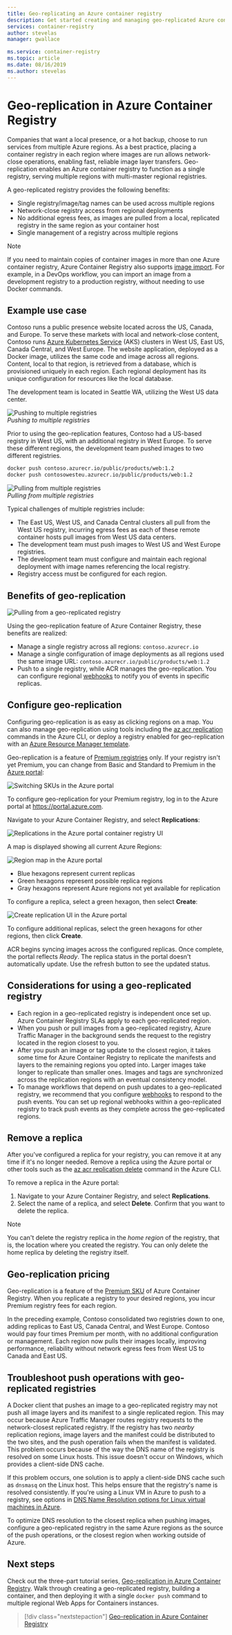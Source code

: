 ```yaml
---
title: Geo-replicating an Azure container registry
description: Get started creating and managing geo-replicated Azure container registries.
services: container-registry
author: stevelas
manager: gwallace

ms.service: container-registry
ms.topic: article
ms.date: 08/16/2019
ms.author: stevelas
---
```

# Geo-replication in Azure Container Registry

Companies that want a local presence, or a hot backup, choose to run services from multiple Azure regions. As a best practice, placing a container registry in each region where images are run allows network-close operations, enabling fast, reliable image layer transfers. Geo-replication enables an Azure container registry to function as a single registry, serving multiple regions with multi-master regional registries. 

A geo-replicated registry provides the following benefits:

* Single registry/image/tag names can be used across multiple regions
* Network-close registry access from regional deployments
* No additional egress fees, as images are pulled from a local, replicated registry in the same region as your container host
* Single management of a registry across multiple regions

> [!NOTE]
> If you need to maintain copies of container images in more than one Azure container registry, Azure Container Registry also supports [image import](container-registry-import-images.md). For example, in a DevOps workflow, you can import an image from a development registry to a production registry, without needing to use Docker commands.
>

## Example use case
Contoso runs a public presence website located across the US, Canada, and Europe. To serve these markets with local and network-close content, Contoso runs [Azure Kubernetes Service](/azure/aks/) (AKS) clusters in West US, East US, Canada Central, and West Europe. The website application, deployed as a Docker image, utilizes the same code and image across all regions. Content, local to that region, is retrieved from a database, which is provisioned uniquely in each region. Each regional deployment has its unique configuration for resources like the local database.

The development team is located in Seattle WA, utilizing the West US data center.

![Pushing to multiple registries](media/container-registry-geo-replication/before-geo-replicate.png)<br />*Pushing to multiple registries*

Prior to using the geo-replication features, Contoso had a US-based registry in West US, with an additional registry in West Europe. To serve these different regions, the development team pushed images to two different registries.

```bash
docker push contoso.azurecr.io/public/products/web:1.2
docker push contosowesteu.azurecr.io/public/products/web:1.2
```
![Pulling from multiple registries](media/container-registry-geo-replication/before-geo-replicate-pull.png)<br />*Pulling from multiple registries*

Typical challenges of multiple registries include:

* The East US, West US, and Canada Central clusters all pull from the West US registry, incurring egress fees as each of these remote container hosts pull images from West US data centers.
* The development team must push images to West US and West Europe registries.
* The development team must configure and maintain each regional deployment with image names referencing the local registry.
* Registry access must be configured for each region.

## Benefits of geo-replication

![Pulling from a geo-replicated registry](media/container-registry-geo-replication/after-geo-replicate-pull.png)

Using the geo-replication feature of Azure Container Registry, these benefits are realized:

* Manage a single registry across all regions: `contoso.azurecr.io`
* Manage a single configuration of image deployments as all regions used the same image URL: `contoso.azurecr.io/public/products/web:1.2`
* Push to a single registry, while ACR manages the geo-replication. You can configure regional [webhooks](container-registry-webhook.md) to notify you of events in specific replicas.

## Configure geo-replication

Configuring geo-replication is as easy as clicking regions on a map. You can also manage geo-replication using tools including the [az acr replication](/cli/azure/acr/replication) commands in the Azure CLI, or deploy a registry enabled for geo-replication with an [Azure Resource Manager template](https://github.com/Azure/azure-quickstart-templates/tree/master/101-container-registry-geo-replication).

Geo-replication is a feature of [Premium registries](container-registry-skus.md) only. If your registry isn't yet Premium, you can change from Basic and Standard to Premium in the [Azure portal](https://portal.azure.com):

![Switching SKUs in the Azure portal](media/container-registry-skus/update-registry-sku.png)

To configure geo-replication for your Premium registry, log in to the Azure portal at https://portal.azure.com.

Navigate to your Azure Container Registry, and select **Replications**:

![Replications in the Azure portal container registry UI](media/container-registry-geo-replication/registry-services.png)

A map is displayed showing all current Azure Regions:

 ![Region map in the Azure portal](media/container-registry-geo-replication/registry-geo-map.png)

* Blue hexagons represent current replicas
* Green hexagons represent possible replica regions
* Gray hexagons represent Azure regions not yet available for replication

To configure a replica, select a green hexagon, then select **Create**:

 ![Create replication UI in the Azure portal](media/container-registry-geo-replication/create-replication.png)

To configure additional replicas, select the green hexagons for other regions, then click **Create**.

ACR begins syncing images across the configured replicas. Once complete, the portal reflects *Ready*. The replica status in the portal doesn't automatically update. Use the refresh button to see the updated status.

## Considerations for using a geo-replicated registry

* Each region in a geo-replicated registry is independent once set up. Azure Container Registry SLAs apply to each geo-replicated region.
* When you push or pull images from a geo-replicated registry, Azure Traffic Manager in the background sends the request to the registry located in the region closest to you.
* After you push an image or tag update to the closest region, it takes some time for Azure Container Registry to replicate the manifests and layers to the remaining regions you opted into. Larger images take longer to replicate than smaller ones. Images and tags are synchronized across the replication regions with an eventual consistency model.
* To manage workflows that depend on push updates to a geo-replicated registry, we recommend that you configure [webhooks](container-registry-webhook.md) to respond to the push events. You can set up regional webhooks within a geo-replicated registry to track push events as they complete across the geo-replicated regions.

## Remove a replica

After you've configured a replica for your registry, you can remove it at any time if it's no longer needed. Remove a replica using the Azure portal or other tools such as the [az acr replication delete](/cli/azure/acr/replication#az-acr-replication-delete) command in the Azure CLI.

To remove a replica in the Azure portal:

1. Navigate to your Azure Container Registry, and select **Replications**.
1. Select the name of a replica, and select **Delete**. Confirm that you want to delete the replica.

> [!NOTE]
> You can't delete the registry replica in the *home region* of the registry, that is, the location where you created the registry. You can only delete the home replica by deleting the registry itself.

## Geo-replication pricing

Geo-replication is a feature of the [Premium SKU](container-registry-skus.md) of Azure Container Registry. When you replicate a registry to your desired regions, you incur Premium registry fees for each region.

In the preceding example, Contoso consolidated two registries down to one, adding replicas to East US, Canada Central, and West Europe. Contoso would pay four times Premium per month, with no additional configuration or management. Each region now pulls their images locally, improving performance, reliability without network egress fees from West US to Canada and East US.

## Troubleshoot push operations with geo-replicated registries
 
A Docker client that pushes an image to a geo-replicated registry may not push all image layers and its manifest to a single replicated region. This may occur because Azure Traffic Manager routes registry requests to the network-closest replicated registry. If the registry has two *nearby* replication regions, image layers and the manifest could be distributed to the two sites, and the push operation fails when the manifest is validated. This problem occurs because of the way the DNS name of the registry is resolved on some Linux hosts. This issue doesn't occur on Windows, which provides a client-side DNS cache.
 
If this problem occurs, one solution is to apply a client-side DNS cache such as `dnsmasq` on the Linux host. This helps ensure that the registry's name is resolved consistently. If you're using a Linux VM in Azure to push to a registry, see options in [DNS Name Resolution options for Linux virtual machines in Azure](https://docs.microsoft.com/en-us/azure/virtual-machines/linux/azure-dns).

To optimize DNS resolution to the closest replica when pushing images, configure a geo-replicated registry in the same Azure regions as the source of the push operations, or the closest region when working outside of Azure.

## Next steps

Check out the three-part tutorial series, [Geo-replication in Azure Container Registry](container-registry-tutorial-prepare-registry.md). Walk through creating a geo-replicated registry, building a container, and then deploying it with a single `docker push` command to multiple regional Web Apps for Containers instances.

> [!div class="nextstepaction"]
> [Geo-replication in Azure Container Registry](container-registry-tutorial-prepare-registry.md)
